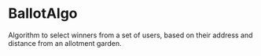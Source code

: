 # BallotAlgo
Algorithm to select winners from a set of users, based on their address and distance from an allotment garden.
